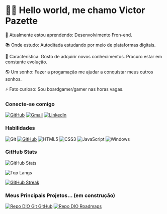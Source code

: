 
# 👋🏻 Hello world, me chamo Victor Pazette

🌱 Atualmente estou aprendendo: Desenvolvimento Fron-end.

📚 Onde estudo: Autoditada estudando por meio de plataformas digitais.

🧬 Característica: Gosto de adquirir novos conhecimentos. Procuro estar em constante evolução.

🌎 Um sonho: Fazer a progamação me ajudar a conquistar meus outros sonhos.

⚡ Fato curioso: Sou boardgamer/gamer nas horas vagas.



### Conecte-se comigo

[![GitHub](https://img.shields.io/badge/GitHub-black?style=for-the-badge&logo=github&logoColor=white)](https://github.com/VictorPazette)
[![Gmail](https://img.shields.io/badge/Gmail-333333?style=for-the-badge&logo=gmail&logoColor=red)](mailto:victorpazette@gmail.com)
[![LinkedIn](https://img.shields.io/badge/-LinkedIn-000?style=for-the-badge&logo=linkedin&logoColor=30A3DC)](https://www.linkedin.com/in/victor-pazette-50909959/)

### Habilidades

![Git](https://img.shields.io/badge/GIT-E44C30?style=for-the-badge&logo=git&logoColor=white)
[![GitHub](https://img.shields.io/badge/GitHub-000?style=for-the-badge&logo=github&logoColor=30A3DC)](https://docs.github.com/)
![HTML5](https://img.shields.io/badge/HTML5-E34F26?style=for-the-badge&logo=html5&logoColor=white)
![CSS3](https://img.shields.io/badge/CSS3-1572B6?style=for-the-badge&logo=css3&logoColor=white)
![JavaScript](https://img.shields.io/badge/JavaScript-F7DF1E?style=for-the-badge&logo=javascript&logoColor=black)
![Windows](https://img.shields.io/badge/Windows-35495E?style=for-the-badge&logo=windows&logoColor=ffdd54)

### GitHub Stats

![GitHub Stats](https://github-readme-stats.vercel.app/api?username=VictorPazette&theme=transparent&bg_color=000&border_color=30A3DC&show_icons=true&icon_color=30A3DC&title_color=E94D5F&text_color=FFF)

![Top Langs](https://github-readme-stats-git-masterrstaa-rickstaa.vercel.app/api/top-langs/?username=VictorPazette&layout=compact&bg_color=000&border_color=30A3DC&title_color=E94D5F&text_color=FFF)

[![GitHub Streak](https://streak-stats.demolab.com/?user=VictorPazette&theme=bear&background=000&border=30A3DC&dates=FFF)](https://git.io/streak-stats)

### Meus Principais Projetos... (em construção)

[![Repo DIO Git GitHub](https://github-readme-stats.vercel.app/api/pin/?username=elidianaandrade&repo=dio-lab-open-source&bg_color=000&border_color=30A3DC&show_icons=true&icon_color=30A3DC&title_color=E94D5F&text_color=FFF)](https://github.com/elidianaandrade/dio-lab-open-source)
[![Repo DIO Roadmaps](https://github-readme-stats.vercel.app/api/pin/?username=digitalinnovationone&repo=roadmaps&bg_color=000&border_color=30A3DC&show_icons=true&icon_color=30A3DC&title_color=E94D5F&text_color=FFF)](https://github.com/digitalinnovationone/roadmaps)


<!--
**VictorPazette/VictorPazette** is a ✨ _special_ ✨ repository because its `README.md` (this file) appears on your GitHub profile.

Here are some ideas to get you started:

- 🔭 I’m currently working on ...
- 🌱 I’m currently learning ...
- 👯 I’m looking to collaborate on ...
- 🤔 I’m looking for help with ...
- 💬 Ask me about ...
- 📫 How to reach me: ...
- 😄 Pronouns: ...
- ⚡ Fun fact: ...
-->
